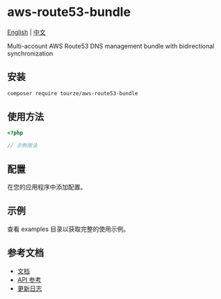 # aws-route53-bundle

[English](README.md) | [中文](README.zh-CN.md)

Multi-account AWS Route53 DNS management bundle with bidirectional synchronization

## 安装

```bash
composer require tourze/aws-route53-bundle
```

## 使用方法

```php
<?php

// 示例用法
```

## 配置

在您的应用程序中添加配置。

## 示例

查看 examples 目录以获取完整的使用示例。

## 参考文档

- [文档](docs/)
- [API 参考](docs/api.md)
- [更新日志](CHANGELOG.md)
